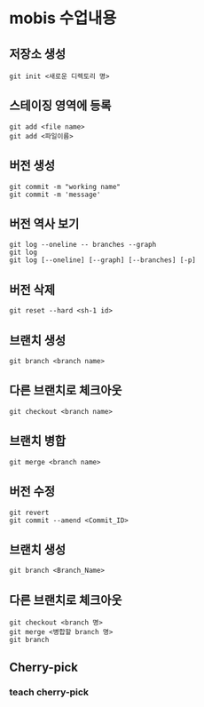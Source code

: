 # mobis 수업내용

## 저장소 생성
	git init <새로운 디렉토리 명>

## 스테이징 영역에 등록
	git add <file name>
	git add <파일이름>
## 버전 생성
	git commit -m "working name"
	git commit -m 'message'
## 버전 역사 보기
	git log --oneline -- branches --graph
	git log
	git log [--oneline] [--graph] [--branches] [-p]
## 버전 삭제
	git reset --hard <sh-1 id>

## 브랜치 생성 
	git branch <branch name>

## 다른 브랜치로 체크아웃
	git checkout <branch name>
 
## 브랜치 병합
	git merge <branch name>
## 버전 수정
	git revert
	git commit --amend <Commit_ID>
## 브랜치 생성 
	git branch <Branch_Name>
## 다른 브랜치로 체크아웃
	git checkout <branch 명>
	git merge <병합할 branch 명>
	git branch
## Cherry-pick
### teach cherry-pick
